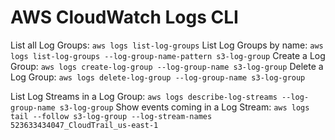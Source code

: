 # AWS CloudWatch Logs CLI

List all Log Groups: `aws logs list-log-groups`
List Log Groups by name: `aws logs list-log-groups --log-group-name-pattern s3-log-group`
Create a Log Group: `aws logs create-log-group --log-group-name s3-log-group`
Delete a Log Group: `aws logs delete-log-group --log-group-name s3-log-group`

List Log Streams in a Log Group: `aws logs describe-log-streams --log-group-name s3-log-group`
Show events coming in a Log Stream: `aws logs tail --follow s3-log-group --log-stream-names 523633434047_CloudTrail_us-east-1`
